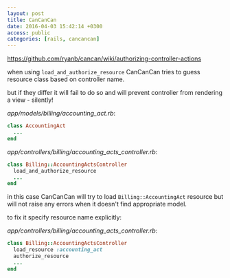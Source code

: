 ```yaml
---
layout: post
title: CanCanCan
date: 2016-04-03 15:42:14 +0300
access: public
categories: [rails, cancancan]
---
```


<https://github.com/ryanb/cancan/wiki/authorizing-controller-actions>

when using `load_and_authorize_resource` CanCanCan tries to guess resource
class based on controller name.

but if they differ it will fail to do so and will prevent controller
from rendering a view - silently!

_app/models/billing/accounting_act.rb_:

```ruby
class AccountingAct
  ...
end
```

_app/controllers/billing/accounting_acts_controller.rb_:

```ruby
class Billing::AccountingActsController
  load_and_authorize_resource
  ...
end
```

in this case CanCanCan will try to load `Billing::AccountingAct` resource
but will not raise any errors when it doesn't find appropriate model.

to fix it specify resource name explicitly:

_app/controllers/billing/accounting_acts_controller.rb_:

```ruby
class Billing::AccountingActsController
  load_resource :accounting_act
  authorize_resource
  ...
end
```
